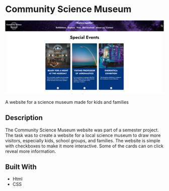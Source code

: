 # Community Science Museum

![image](https://github.com/Nightfox77/Nightfox77/blob/main/Images/CSM-Community-Science-Museum-Home.png)

A website for a science museum made for kids and families

## Description

The Community Science Museum website was part of a semester project. The task was to create a website for a local science museum to draw more 
visitors, especially kids, school groups, and families. The website is simple with checkboxes to make it more interactive. Some of the cards can on click 
reveal more information.

## Built With

- Html
- CSS







